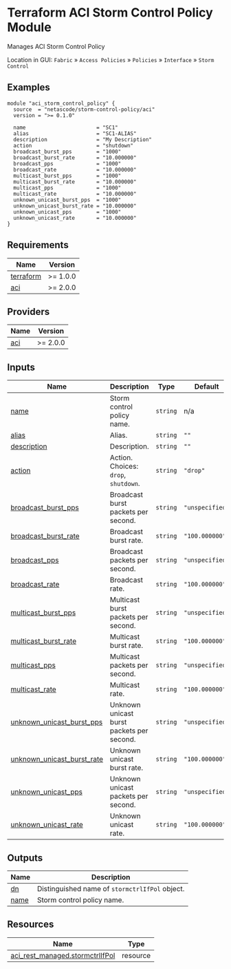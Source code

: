 <!-- BEGIN_TF_DOCS -->
# Terraform ACI Storm Control Policy Module

Manages ACI Storm Control Policy

Location in GUI:
`Fabric` » `Access Policies` » `Policies` » `Interface` » `Storm Control`

## Examples

```hcl
module "aci_storm_control_policy" {
  source  = "netascode/storm-control-policy/aci"
  version = ">= 0.1.0"

  name                       = "SC1"
  alias                      = "SC1-ALIAS"
  description                = "My Description"
  action                     = "shutdown"
  broadcast_burst_pps        = "1000"
  broadcast_burst_rate       = "10.000000"
  broadcast_pps              = "1000"
  broadcast_rate             = "10.000000"
  multicast_burst_pps        = "1000"
  multicast_burst_rate       = "10.000000"
  multicast_pps              = "1000"
  multicast_rate             = "10.000000"
  unknown_unicast_burst_pps  = "1000"
  unknown_unicast_burst_rate = "10.000000"
  unknown_unicast_pps        = "1000"
  unknown_unicast_rate       = "10.000000"
}
```

## Requirements

| Name | Version |
|------|---------|
| <a name="requirement_terraform"></a> [terraform](#requirement\_terraform) | >= 1.0.0 |
| <a name="requirement_aci"></a> [aci](#requirement\_aci) | >= 2.0.0 |

## Providers

| Name | Version |
|------|---------|
| <a name="provider_aci"></a> [aci](#provider\_aci) | >= 2.0.0 |

## Inputs

| Name | Description | Type | Default | Required |
|------|-------------|------|---------|:--------:|
| <a name="input_name"></a> [name](#input\_name) | Storm control policy name. | `string` | n/a | yes |
| <a name="input_alias"></a> [alias](#input\_alias) | Alias. | `string` | `""` | no |
| <a name="input_description"></a> [description](#input\_description) | Description. | `string` | `""` | no |
| <a name="input_action"></a> [action](#input\_action) | Action. Choices: `drop`, `shutdown`. | `string` | `"drop"` | no |
| <a name="input_broadcast_burst_pps"></a> [broadcast\_burst\_pps](#input\_broadcast\_burst\_pps) | Broadcast burst packets per second. | `string` | `"unspecified"` | no |
| <a name="input_broadcast_burst_rate"></a> [broadcast\_burst\_rate](#input\_broadcast\_burst\_rate) | Broadcast burst rate. | `string` | `"100.000000"` | no |
| <a name="input_broadcast_pps"></a> [broadcast\_pps](#input\_broadcast\_pps) | Broadcast packets per second. | `string` | `"unspecified"` | no |
| <a name="input_broadcast_rate"></a> [broadcast\_rate](#input\_broadcast\_rate) | Broadcast rate. | `string` | `"100.000000"` | no |
| <a name="input_multicast_burst_pps"></a> [multicast\_burst\_pps](#input\_multicast\_burst\_pps) | Multicast burst packets per second. | `string` | `"unspecified"` | no |
| <a name="input_multicast_burst_rate"></a> [multicast\_burst\_rate](#input\_multicast\_burst\_rate) | Multicast burst rate. | `string` | `"100.000000"` | no |
| <a name="input_multicast_pps"></a> [multicast\_pps](#input\_multicast\_pps) | Multicast packets per second. | `string` | `"unspecified"` | no |
| <a name="input_multicast_rate"></a> [multicast\_rate](#input\_multicast\_rate) | Multicast rate. | `string` | `"100.000000"` | no |
| <a name="input_unknown_unicast_burst_pps"></a> [unknown\_unicast\_burst\_pps](#input\_unknown\_unicast\_burst\_pps) | Unknown unicast burst packets per second. | `string` | `"unspecified"` | no |
| <a name="input_unknown_unicast_burst_rate"></a> [unknown\_unicast\_burst\_rate](#input\_unknown\_unicast\_burst\_rate) | Unknown unicast burst rate. | `string` | `"100.000000"` | no |
| <a name="input_unknown_unicast_pps"></a> [unknown\_unicast\_pps](#input\_unknown\_unicast\_pps) | Unknown unicast packets per second. | `string` | `"unspecified"` | no |
| <a name="input_unknown_unicast_rate"></a> [unknown\_unicast\_rate](#input\_unknown\_unicast\_rate) | Unknown unicast rate. | `string` | `"100.000000"` | no |

## Outputs

| Name | Description |
|------|-------------|
| <a name="output_dn"></a> [dn](#output\_dn) | Distinguished name of `stormctrlIfPol` object. |
| <a name="output_name"></a> [name](#output\_name) | Storm control policy name. |

## Resources

| Name | Type |
|------|------|
| [aci_rest_managed.stormctrlIfPol](https://registry.terraform.io/providers/CiscoDevNet/aci/latest/docs/resources/rest_managed) | resource |
<!-- END_TF_DOCS -->